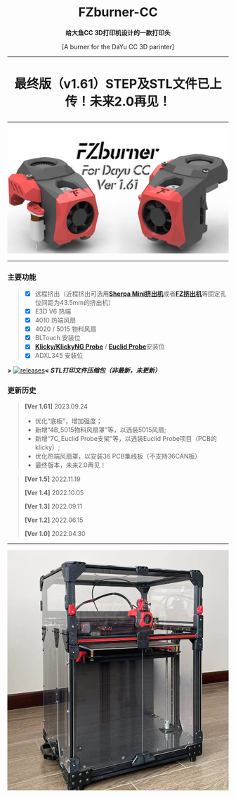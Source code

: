 <h1 align="center">FZburner-CC</h1>

**<p align="center">给大鱼CC 3D打印机设计的一款打印头</p>**
<p align="center">[A burner for the DaYu CC 3D parinter]</p>

 ---

# **<p align="center">最终版（v1.61）STEP及STL文件已上传！未来2.0再见！</p>**

 ---
 
![FZburner-CC](Images-效果图/FZburner-CC.png)
 
 ---
  
### 主要功能
> - [x] 远程挤出（近程挤出可选用[**Sherpa Mini挤出机**](https://github.com/Annex-Engineering/Sherpa_Mini-Extruder)或者[**FZ挤出机**](https://github.com/FZaii/FZ-Extruder)等固定孔位间距为43.5mm的挤出机）
> - [x] E3D V6 热端
> - [x] 4010 热端风扇
> - [x] 4020 / 5015 物料风扇
> - [x] BLTouch 安装位
> - [x] [**Klicky/KlickyNG Probe**](https://github.com/jlas1/Klicky-Probe) / [**Euclid Probe**](https://github.com/nionio6915/Euclid_Probe)安装位
> - [x] ADXL345 安装位
 
**>** [![releases](https://img.shields.io/github/v/release/FZaii/FZburner-CC)](https://github.com/FZaii/FZburner-CC/releases)**<**    ***STL打印文件压缩包（非最新，未更新）***
### 更新历史

> **[Ver 1.61]** 2023.09.24
> - 优化“底板”，增加强度；
> - 新增“4B_5015物料风扇罩”等，以选装5015风扇;
> - 新增“7C_Euclid Probe支架”等，以选装Euclid Probe项目（PCB的klicky）;
> - 优化热端风扇罩，以安装36 PCB集线板（不支持36CAN板）
> - 最终版本，未来2.0再见！

> **[Ver 1.5]** 2022.11.19
> 
> **[Ver 1.4]** 2022.10.05
> 
> **[Ver 1.3]** 2022.09.11
> 
> **[Ver 1.2]** 2022.06.15
> 
> **[Ver 1.0]** 2022.04.30

 ---
 
![CC_FZai](Images-效果图/Dayu-CC_FZai.jpg)
